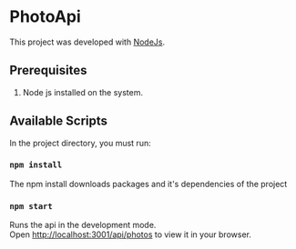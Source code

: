 # PhotoApi

This project was developed with [NodeJs](https://nodejs.org/es/).

## Prerequisites

1) Node js installed on the system.

## Available Scripts

In the project directory, you must run:

### `npm install`

The npm install downloads packages and it's dependencies of the project

### `npm start`

Runs the api in the development mode.\
Open [http://localhost:3001/api/photos](http://localhost:3001/api/photos) to view it in your browser.